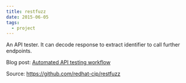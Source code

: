 ```yaml
---
title: restfuzz
date: 2015-06-05
tags:
  - project
---
```


An API tester. It can decode response to extract identifier to call further endpoints.

Blog post: [Automated API testing workflow](https://github.com/redhat-openstack/website/blob/a21977f3f4e60bb110e0f9b3da3579048370e3d6/source/blog/2015-11-13-openstack-fuzztest.md)

Source: https://github.com/redhat-cip/restfuzz
